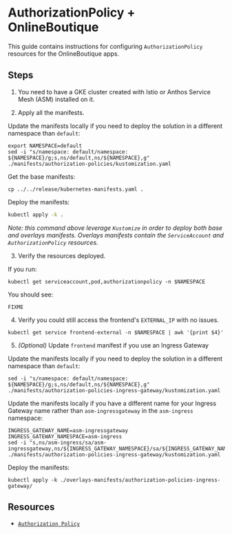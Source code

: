# AuthorizationPolicy + OnlineBoutique

This guide contains instructions for configuring `AuthorizationPolicy` resources for the OnlineBoutique apps.

## Steps
 
1. You need to have a GKE cluster created with Istio or Anthos Service Mesh (ASM) installed on it.

2. Apply all the manifests.

Update the manifests locally if you need to deploy the solution in a different namespace than `default`:
```
export NAMESPACE=default
sed -i "s/namespace: default/namespace: ${NAMESPACE}/g;s,ns/default,ns/${NAMESPACE},g" ./manifests/authorization-policies/kustomization.yaml
```

Get the base manifests:
```
cp ../../release/kubernetes-manifests.yaml .
```

Deploy the manifests:
```sh
kubectl apply -k .
```
_Note: this command above leverage `Kustomize` in order to deploy both base and overlays manifests. Overlays manifests contain the `ServiceAccount` and `AuthorizationPolicy` resources._

3. Verify the resources deployed.

If you run:
```
kubectl get serviceaccount,pod,authorizationpolicy -n $NAMESPACE
```
You should see:
```
FIXME
```

4. Verify you could still access the frontend's `EXTERNAL_IP` with no issues.

```
kubectl get service frontend-external -n $NAMESPACE | awk '{print $4}'
```

5. _(Optional)_ Update `frontend` manifest if you use an Ingress Gateway

Update the manifests locally if you need to deploy the solution in a different namespace than `default`:
```
sed -i "s/namespace: default/namespace: ${NAMESPACE}/g;s,ns/default,ns/${NAMESPACE},g" ./manifests/authorization-policies-ingress-gateway/kustomization.yaml
```

Update the manifests locally if you have a different name for your Ingress Gateway name rather than `asm-ingressgateway` in the `asm-ingress` namespace:
```
INGRESS_GATEWAY_NAME=asm-ingressgateway
INGRESS_GATEWAY_NAMESPACE=asm-ingress
sed -i "s,ns/asm-ingress/sa/asm-ingressgateway,ns/${INGRESS_GATEWAY_NAMESPACE}/sa/${INGRESS_GATEWAY_NAME},g" ./manifests/authorization-policies-ingress-gateway/kustomization.yaml
```

Deploy the manifests:
```
kubectl apply -k ./overlays-manifests/authorization-policies-ingress-gateway/
```

## Resources

- [`Authorization Policy`](https://cloud.google.com/service-mesh/docs/security/authorization-policy-overview)